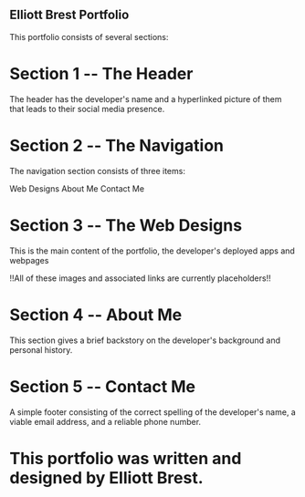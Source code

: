 ## Elliott Brest Portfolio ##

This portfolio consists of several sections:

# Section 1 -- The Header

The header has the developer's name and a hyperlinked picture of them that leads to their social media presence.

# Section 2 -- The Navigation

The navigation section consists of three items: 

Web Designs
About Me
Contact Me

# Section 3 -- The Web Designs

This is the main content of the portfolio, the developer's deployed apps and webpages 

!!All of these images and associated links are currently placeholders!!

# Section 4 -- About Me

This section gives a brief backstory on the developer's background and personal history.

# Section 5 -- Contact Me

A simple footer consisting of the correct spelling of the developer's name, a viable email address, and a reliable phone number.


# This portfolio was written and designed by Elliott Brest.